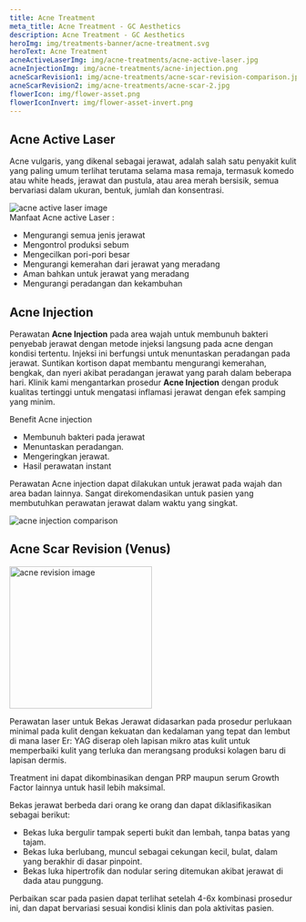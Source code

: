```yaml
---
title: Acne Treatment
meta_title: Acne Treatment - GC Aesthetics
description: Acne Treatment - GC Aesthetics
heroImg: img/treatments-banner/acne-treatment.svg
heroText: Acne Treatment
acneActiveLaserImg: img/acne-treatments/acne-active-laser.jpg
acneInjectionImg: img/acne-treatments/acne-injection.png
acneScarRevision1: img/acne-treatments/acne-scar-revision-comparison.jpg
acneScarRevision2: img/acne-treatments/acne-scar-2.jpg
flowerIcon: img/flower-asset.png
flowerIconInvert: img/flower-asset-invert.png
---
```


<div class="container-fluid c-bg-icon">

<div class="container">
<div class="row mt-n4 py-5">
<div class="col-12 ">

## Acne Active Laser

Acne vulgaris, yang dikenal sebagai jerawat, adalah salah satu penyakit
kulit yang paling umum terlihat terutama selama masa remaja, termasuk
komedo atau white heads, jerawat dan pustula, atau area merah bersisik,
semua bervariasi dalam ukuran, bentuk, jumlah dan konsentrasi.

</div>
<div class="col-12">
<div class="row">
<div class="col-12 col-lg-6 d-flex align-items-center">

<img :src="acneActiveLaserImg" class="object-fit-contain w-100 shadow-sm" alt="acne active laser image" />

</div>
<div class="col-12 col-lg-6 mt-3 mt-lg-0">

<div class="card h-100" style="border-radius: 30px">
<div class="card-body d-flex align-items-center px-5">
<div>
Manfaat Acne active Laser :

<ul class="dash">
<li>Mengurangi semua jenis jerawat</li>
<li>Mengontrol produksi sebum</li>
<li>Mengecilkan pori-pori besar</li>
<li>Mengurangi kemerahan dari jerawat yang meradang</li>
<li>Aman bahkan untuk jerawat yang meradang</li>
<li>Mengurangi peradangan dan kekambuhan</li>
</ul>
</div>
</div>
</div>

<!-- <div class="card" style="border-radius: 30px; height: 450px">
<img :src="flowerIcon" class="card-img w-25" style="margin-left: 80%; margin-top: auto" alt="...">
<div class="card-img-overlay d-flex align-items-center py-5 pe-5" >
<div>

Manfaat Acne active Laser :

<ul class="dash">
<li>Mengurangi semua jenis jerawat</li>
<li>Mengontrol produksi sebum</li>
<li>Mengecilkan pori-pori besar</li>
<li>Mengurangi kemerahan dari jerawat yang meradang</li>
<li>Aman bahkan untuk jerawat yang meradang</li>
<li>Mengurangi peradangan dan kekambuhan</li>
</ul>
</div>
</div>
</div> -->

</div>
</div>
</div>
</div>
</div>
</div>

<div class="container mt-4">
<div class="row">
<div class="col">

## Acne Injection

Perawatan **Acne Injection** pada area wajah untuk membunuh bakteri penyebab jerawat dengan metode injeksi langsung pada acne dengan kondisi tertentu.
Injeksi ini berfungsi untuk menuntaskan peradangan pada jerawat. Suntikan kortison dapat membantu mengurangi kemerahan, bengkak,
dan nyeri akibat peradangan jerawat yang parah dalam beberapa hari. Klinik kami mengantarkan prosedur **Acne Injection** dengan produk
kualitas tertinggi untuk mengatasi inflamasi jerawat dengan efek samping yang minim.

</div>
</div>

<div class="row">
<div class="col-12 col-lg-6">

<div class="card" style="border-radius: 30px; ">
<!-- <img :src="flowerIconInvert" class="card-img w-25" style="margin-right: 50vw; margin-top: auto" alt="..."> -->
<!-- <div class="card-img-overlay d-flex align-items-center py-5 ps-5" > -->
<div class="card-body px-5">

Benefit Acne injection

<ul class="dash">
<li>Membunuh bakteri pada jerawat</li>
<li>Menuntaskan peradangan.</li>
<li>Mengeringkan jerawat.</li>
<li>Hasil perawatan instant</li>
</ul>

Perawatan Acne injection dapat dilakukan untuk jerawat pada wajah
dan area badan lainnya. Sangat direkomendasikan untuk pasien yang
membutuhkan perawatan jerawat dalam waktu yang singkat.

<!-- </div> -->
</div>
</div>

</div>
<div class="col-12 col-lg-6 mt-3 mt-lg-0">

<img :src="acneInjectionImg" class="w-100 shadow-sm object-fit-cover" alt="acne injection comparison" />

</div>
</div>
</div>

<div class="container-fluid c-bg-icon mb-n5">
<div class="container">
<div class="row mt-4">
<div class="col-12 mt-5">

## Acne Scar Revision (Venus)

<div class="row">
<div class="col-12 col-lg-6">

<img :src="acneScarRevision1" class="w-100 shadow-sm object-fit-cover" style="height: 250px;" alt="acne revision image" />
</div>

<div class="col-12 col-lg-6 mt-4 mt-lg-0">

Perawatan laser untuk Bekas Jerawat didasarkan pada prosedur perlukaan minimal pada kulit dengan kekuatan dan
kedalaman yang tepat dan lembut di mana laser Er: YAG diserap oleh lapisan mikro atas kulit untuk memperbaiki
kulit yang terluka dan merangsang produksi kolagen baru di lapisan dermis.

Treatment ini dapat dikombinasikan dengan PRP maupun serum Growth Factor lainnya untuk hasil lebih maksimal.

</div>
</div>

<div class="row mt-4">
<div class="col">
Bekas jerawat berbeda dari orang ke orang dan dapat diklasifikasikan sebagai berikut:

<ul class="dash">
<li>Bekas luka bergulir tampak seperti bukit dan lembah, tanpa batas yang tajam.</li>
<li>Bekas luka berlubang, muncul sebagai cekungan kecil, bulat, dalam yang berakhir di dasar pinpoint.</li>
<li>Bekas luka hipertrofik dan nodular sering ditemukan akibat jerawat di dada atau punggung.</li>
</ul>

Perbaikan scar pada pasien dapat terlihat setelah 4-6x kombinasi prosedur ini, dan dapat bervariasi sesuai kondisi klinis dan pola aktivitas pasien.

</div>
</div>

<div class="row py-3">
</div>

</div>
</div>
</div>
</div>
